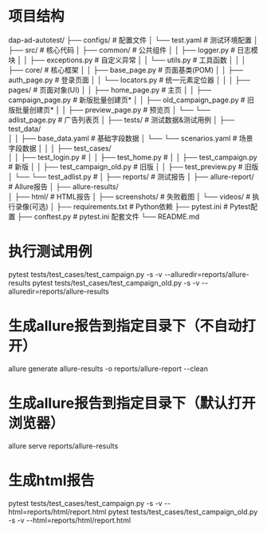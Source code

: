 # 项目结构
dap-ad-autotest/
├── configs/                     # 配置文件
│   └── test.yaml                # 测试环境配置
│
├── src/                         # 核心代码
│   ├── common/                  # 公共组件
│   │   ├── logger.py            # 日志模块
│   │   ├── exceptions.py        # 自定义异常
│   │   └── utils.py             # 工具函数
│   │
│   ├── core/                    # 核心框架
│   │   ├── base_page.py         # 页面基类(POM)
│   │   ├── auth_page.py         # 登录页面
│   │   └── locators.py          # 统一元素定位器
│   │
│   ├── pages/                   # 页面对象(UI)
│   │   ├── home_page.py         # 主页
│   │   ├── campaign_page.py     # 新版批量创建页*
│   │   ├── old_campaign_page.py # 旧版批量创建页*
│   │   ├── preview_page.py      # 预览页
│   └── └── adlist_page.py       # 广告列表页
│
├── tests/                       # 测试数据&测试用例
│   ├── test_data/                      
│   │   ├── base_data.yaml       # 基础字段数据
│   └── └── scenarios.yaml       # 场景字段数据
│   │
│   ├── test_cases/                      
│   │   ├── test_login.py        # 
│   │   ├── test_home.py         # 
│   │   ├── test_campaign.py     # 新版
│   │   ├── test_campaign_old.py # 旧版
│   │   ├── test_preview.py      # 旧版
│   └── └── test_adlist.py       # 
│ 
├── reports/                     # 测试报告
│   ├── allure-report/           # Allure报告
│   ├── allure-results/          
│   ├── html/                    # HTML报告
│   ├── screenshots/             # 失败截图
│   └── videos/                  # 执行录像(可选)
│
├── requirements.txt             # Python依赖
├── pytest.ini                   # Pytest配置
├── conftest.py                  # pytest.ini 配套文件
└── README.md                    

# 执行测试用例
pytest tests/test_cases/test_campaign.py -s -v --alluredir=reports/allure-results
pytest tests/test_cases/test_campaign_old.py -s -v --alluredir=reports/allure-results

# 生成allure报告到指定目录下（不自动打开）
allure generate allure-results -o reports/allure-report --clean 

# 生成allure报告到指定目录下（默认打开浏览器）
allure serve reports/allure-results

# 生成html报告
pytest tests/test_cases/test_campaign.py -s -v --html=reports/html/report.html
pytest tests/test_cases/test_campaign_old.py -s -v --html=reports/html/report.html

